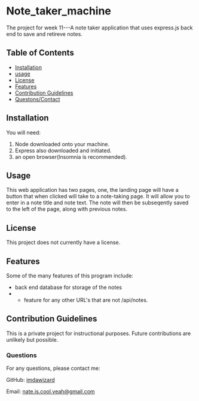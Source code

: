 # Note_taker_machine
The project for week 11---A note taker application that uses express.js back end to save and retireve notes.

## Table of Contents
 - [Installation](#installation)
 - [usage](#usage)
 - [License](#license)
 - [Features](#featues)
 - [Contribution Guidelines](#contributing)
 - [Questons/Contact](#questions)


## Installation
You will need:
1. Node downloaded onto your machine.
2. Express also downloaded and initiated.
3. an open browser(Insomnia is recommended).

## Usage
This web application has two pages, one, the landing page will have a button that when clicked will take to a note-taking page. It will allow you to enter in a note title and note text. The note will then be subseqently saved to the left of the page, along with previous notes.

## License
This project does not currently have a license.

## Features
Some of the many features of this program include:
- back end database for storage of the notes
- * feature for any other URL's that are not /api/notes.

## Contribution Guidelines
This is a private project for instructional purposes. Future contributions are unlikely but possible.

### Questions
For any questions, please contact me:

GitHub: [imdawizard](https://github.com/imdawizard)

Email: nate.is.cool.yeah@gmail.com